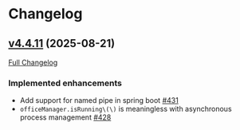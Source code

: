 # Changelog

## [v4.4.11](https://github.com/jodconverter/jodconverter/tree/v4.4.11) (2025-08-21)

[Full Changelog](https://github.com/jodconverter/jodconverter/compare/v4.4.10...v4.4.11)

### **Implemented enhancements**

- Add support for named pipe in spring boot [\#431](https://github.com/jodconverter/jodconverter/issues/431)
- `officeManager.isRunning\(\)` is meaningless with asynchronous process management [\#428](https://github.com/jodconverter/jodconverter/issues/428)
